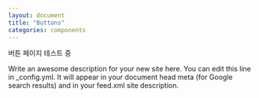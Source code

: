 ```yaml
---
layout: document
title: "Buttons"
categories: components
---
```

버튼 페이지 테스트 중

Write an awesome description for your new site here. 
You can edit this line in _config.yml. 
It will appear in your document head meta (for Google search results) and 
in your feed.xml site description.